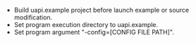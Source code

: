 * Build uapi.example project before launch example or source modification.
* Set program execution directory to uapi.example.
* Set program argument "-config=[CONFIG FILE PATH]".